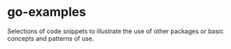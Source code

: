 # go-examples

Selections of code snippets to illustrate the use of other packages or basic concepts and patterns of use.

